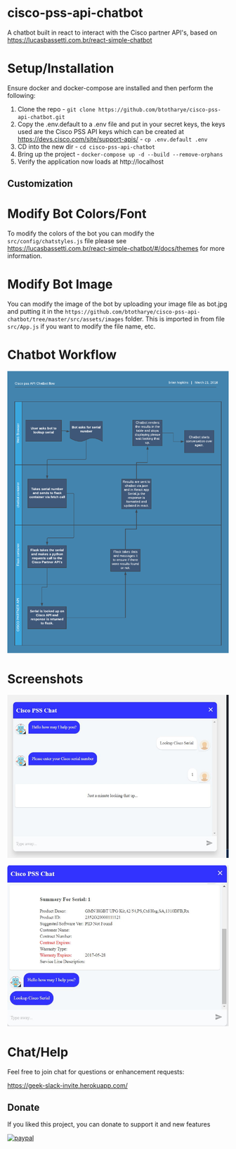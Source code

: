 # cisco-pss-api-chatbot
A chatbot built in react to interact with the Cisco partner API's, based on https://lucasbassetti.com.br/react-simple-chatbot

# Setup/Installation
Ensure docker and docker-compose are installed and then perform the following:

1. Clone the repo - `git clone https://github.com/btotharye/cisco-pss-api-chatbot.git`
2. Copy the .env.default to a .env file and put in your secret keys, the keys used are the Cisco PSS API keys which can be created at https://devs.cisco.com/site/support-apis/  - `cp .env.default .env`
3. CD into the new dir - `cd cisco-pss-api-chatbot`
4. Bring up the project - `docker-compose up -d --build --remove-orphans`
5. Verify the application now loads at http://localhost

## Customization
# Modify Bot Colors/Font
To modify the colors of the bot you can modify the `src/config/chatstyles.js` file please see https://lucasbassetti.com.br/react-simple-chatbot/#/docs/themes for more information.

# Modify Bot Image
You can modify the image of the bot by uploading your image file as bot.jpg and putting it in the `https://github.com/btotharye/cisco-pss-api-chatbot/tree/master/src/assets/images` folder.  This is imported in from file `src/App.js` if you want to modify the file name, etc.

# Chatbot Workflow
![Workflow Screenshot](workflow.png?raw=true)

# Screenshots
![Screenshot Processing](bot_ss1.JPG?raw=true)

![Screenshot Results](bot_ss2.JPG?raw=true)

# Chat/Help
Feel free to join chat for questions or enhancement requests:

https://geek-slack-invite.herokuapp.com/

## Donate

If you liked this project, you can donate to support it and new features

[![paypal](https://www.paypalobjects.com/en_US/i/btn/btn_donateCC_LG.gif)](https://www.paypal.com/cgi-bin/webscr?cmd=_donations&business=brianhh1230%40gmail%2ecom&lc=US&item_name=Geeked%20Out%20Solutions&no_note=0&cn=Add%20special%20instructions%20to%20the%20seller%3a&no_shipping=1&currency_code=USD&bn=PP%2dDonationsBF%3abtn_donateCC_LG%2egif%3aNonHosted)
